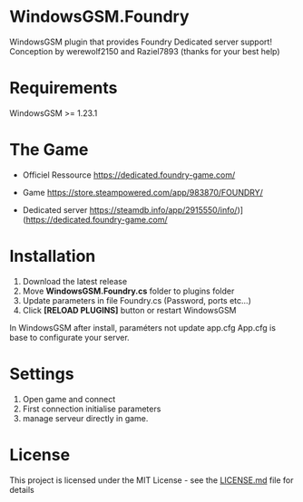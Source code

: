 # WindowsGSM.Foundry
WindowsGSM plugin that provides Foundry Dedicated server support!
Conception by werewolf2150 and Raziel7893 (thanks for your best help)

# Requirements
WindowsGSM >= 1.23.1

# The Game
- Officiel Ressource
https://dedicated.foundry-game.com/
- Game
https://store.steampowered.com/app/983870/FOUNDRY/

- Dedicated server
https://steamdb.info/app/2915550/info/)](https://dedicated.foundry-game.com/

# Installation

1. Download the latest release
2. Move **WindowsGSM.Foundry.cs** folder to plugins folder
3. Update parameters in file Foundry.cs (Password, ports etc...)
4. Click **[RELOAD PLUGINS]** button or restart WindowsGSM

In WindowsGSM after install, paraméters not update app.cfg
App.cfg is base to configurate your server.

# Settings
1. Open game and connect
2. First connection initialise parameters
3. manage serveur directly in game.

# License
This project is licensed under the MIT License  - see the [LICENSE.md](LICENSE) file for details

